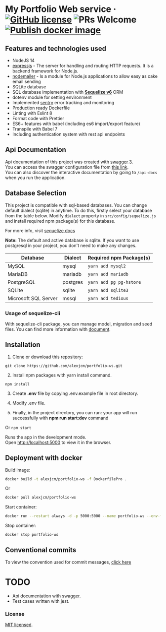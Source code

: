 # My Portfolio Web service &middot; [![GitHub license](https://img.shields.io/badge/license-MIT-blue.svg)](https://github.com/facebook/react/blob/master/LICENSE) ![PRs Welcome](https://img.shields.io/badge/PRs-welcome-brightgreen.svg) [![Publish docker image](https://github.com/alexjcm/portfolio-ws/actions/workflows/publish-docker-image.yml/badge.svg?branch=main)](https://github.com/alexjcm/portfolio-ws/actions/workflows/publish-docker-image.yml)

## Features and technologies used

- NodeJS 14
- [expressjs](https://github.com/expressjs/express) - The server for handling and routing HTTP requests. It is a backend framework for Node.js.
- [nodemailer](https://github.com/nodemailer/nodemailer) - Is a module for Node.js applications to allow easy as cake email sending
- SQLite database
- SQL database implementation with **[Sequelize v6](https://sequelize.org/docs/v6/)** ORM
- dotenv module for setting environment
- Implemented [sentry](https://sentry.io) error tracking and monitoring
- Production ready Dockerfile
- Linting with Eslint 8
- Format code with Prettier
- ES6+ features with babel (including es6 import/export feature)
- Transpile with Babel 7
- Including authentication system with rest api endpoints

## Api Documentation

Api documentation of this project was created with [swagger 3](https://swagger.io/).  
You can access the swagger configuration file from [this link](https://app.swaggerhub.com/apis/....).  
You can also discover the interactive documentation by going to `/api-docs` when you run the application.

## Database Selection

This project is compatible with sql-based databases. You can change default dialect (sqlite) in anytime.
To do this, firstly select your database from the table below.
Modify `dialect` property in `src/config/sequelize.js` and install required npm package(s) for this database.

For more info, visit [sequelize docs](https://sequelize.org/docs/v6/other-topics/dialect-specific-things/)

**Note:** The default and active database is sqlite.
If you want to use postgresql in your project, you don't need to make any changes.

| Database             | Dialect  | Required npm Package(s) |
| -------------------- | -------- | ----------------------- |
| MySQL                | mysql    | `yarn add mysql2`       |
| MariaDB              | mariadb  | `yarn add mariadb`      |
| PostgreSQL           | postgres | `yarn add pg pg-hstore` |
| SQLite               | sqlite   | `yarn add sqlite3`      |
| Microsoft SQL Server | mssql    | `yarn add tedious`      |

### Usage of sequelize-cli

With sequelize-cli package, you can manage model, migration and seed files.
You can find more information with [document](https://sequelize.org/docs/v6/other-topics/migrations/).

## Installation

1. Clone or download this repository:

```
git clone https://github.com/alexjcm/portfolio-ws.git
```

2.  Install npm packages with yarn install command.

```
npm install
```

3. Create **.env** file by copying .env.example file in root directory.

4. Modify .env file.

5. Finally, in the project directory, you can run: your app will run successfully with **npm run start:dev** command

Or `npm start`

Runs the app in the development mode.\
Open [http://localhost:5000](http://localhost:5000) to view it in the browser.

## Deployment with docker

Build image:

```bash
docker build -t alexjcm/portfolio-ws -f DockerfilePro .
```

Or

```bash
docker pull alexjcm/portfolio-ws
```

Start container:

```bash
docker run --restart always -d -p 5000:5000 --name portfolio-ws --env-file $HOME/secrets/.env alexjcm/portfolio-ws
```

Stop container:

```bash
docker stop portfolio-ws
```

## Conventional commits

To view the convention used for commit messages, [click here](https://gist.github.com/alexjcm/6cc0a0a1ed96c85675a9d92706e1099d)

# TODO

- Api documentation with swagger.
- Test cases written with jest.

### License

[MIT licensed](./LICENSE).
